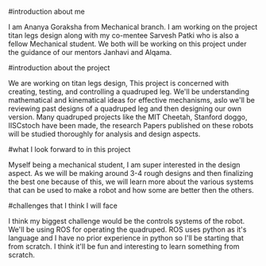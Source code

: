#introduction about me

I am Ananya Goraksha from Mechanical branch. I am working on the project titan legs design along with my co-mentee Sarvesh Patki who is also a fellow Mechanical student. We both will be working on this project under the guidance of our mentors Janhavi and Alqama. 

#introduction about the project

We are working on titan legs design, This project is concerned with creating, testing, and controlling a quadruped leg. We'll be understanding mathematical and kinematical ideas for effective mechanisms, aslo we'll be reviewing past designs of a quadruped leg and then designing our own version. Many quadruped projects like the MIT Cheetah, Stanford doggo, IISCstoch have been made, the research Papers published on these robots will be studied thoroughly for analysis and design aspects. 

#what I look forward to in this project

Myself being a mechanical student, I am super interested in the design aspect. As we will be making around 3-4 rough designs and then finalizing the best one because of this, we will learn more about the various systems that can be used to make a robot and how some are better then the others.

#challenges that I think I will face

I think my biggest challenge would be the controls systems of the robot. We'll be using ROS for operating the quadruped. ROS uses python as it's language and I have no prior experience in python so I'll be starting that from scratch. I think it'll be fun and interesting to learn something from scratch.
